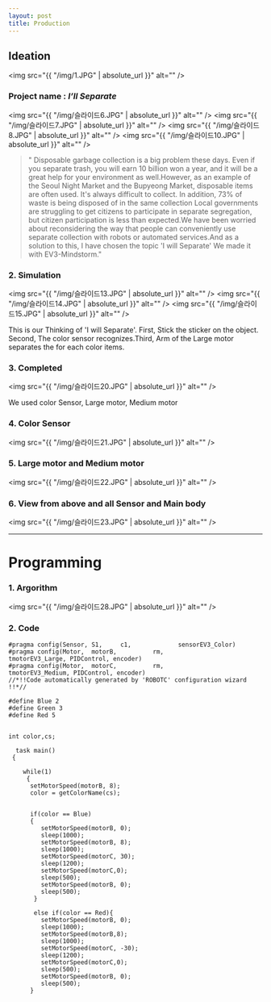 ```yaml
---
layout: post
title: Production
---
```



##  Ideation

  <img src="{{ "/img/1.JPG" | absolute_url }}" alt="" />
  
### Project name : *I’ll Separate*
   

   <img src="{{ "/img/슬라이드6.JPG" | absolute_url }}" alt="" />
   <img src="{{ "/img/슬라이드7.JPG" | absolute_url }}" alt="" />
   <img src="{{ "/img/슬라이드8.JPG" | absolute_url }}" alt="" />
   <img src="{{ "/img/슬라이드10.JPG" | absolute_url }}" alt="" />


>" Disposable garbage collection is a big problem these days. Even if you separate trash, you will earn 10 billion won a year, and it will be a great help for your environment as well.However, as an example of the Seoul Night Market and the Bupyeong Market, disposable items are often used. It's always difficult to collect. In addition, 73% of waste is being disposed of in the same collection 
Local governments are struggling to get citizens to participate in separate segregation, but citizen participation is less than expected.We have been worried about reconsidering the way that people can conveniently use separate collection with robots or automated services.And as a solution to this, I have chosen the topic 'I will Separate' We made it with EV3-Mindstorm."


### 2. Simulation

  <img src="{{ "/img/슬라이드13.JPG" | absolute_url }}" alt="" />
  <img src="{{ "/img/슬라이드14.JPG" | absolute_url }}" alt="" />
  <img src="{{ "/img/슬라이드15.JPG" | absolute_url }}" alt="" />

  This is our Thinking of 'I will Separate'. First, Stick the sticker on the object. Second, The color sensor recognizes.Third, Arm of     the Large motor separates the  for each color items.  


### 3. Completed

<img src="{{ "/img/슬라이드20.JPG" | absolute_url }}" alt="" />

We used color Sensor, Large motor, Medium motor


### 4. Color Sensor
<img src="{{ "/img/슬라이드21.JPG" | absolute_url }}" alt="" />

### 5. Large motor and Medium motor
<img src="{{ "/img/슬라이드22.JPG" | absolute_url }}" alt="" />

### 6. View from above and all Sensor and Main body
<img src="{{ "/img/슬라이드23.JPG" | absolute_url }}" alt="" />




---
# Programming



### 1. Argorithm

<img src="{{ "/img/슬라이드28.JPG" | absolute_url }}" alt="" />

### 2. Code



    #pragma config(Sensor, S1,     c1,             sensorEV3_Color)
    #pragma config(Motor,  motorB,          rm,            tmotorEV3_Large, PIDControl, encoder)
    #pragma config(Motor,  motorC,          rm,            tmotorEV3_Medium, PIDControl, encoder)
    //*!!Code automatically generated by 'ROBOTC' configuration wizard               !!*//

    #define Blue 2
    #define Green 3
    #define Red 5


    int color,cs;

      task main()
     {

        while(1)
         {
          setMotorSpeed(motorB, 8);
          color = getColorName(cs);


          if(color == Blue)
          {
             setMotorSpeed(motorB, 0);
             sleep(1000);
             setMotorSpeed(motorB, 8);
             sleep(1000);
             setMotorSpeed(motorC, 30);
             sleep(1200);
             setMotorSpeed(motorC,0);
             sleep(500);
             setMotorSpeed(motorB, 0);
             sleep(500);
           }

           else if(color == Red){
             setMotorSpeed(motorB, 0);
             sleep(1000);
             setMotorSpeed(motorB,8);
             sleep(1000);
             setMotorSpeed(motorC, -30);
             sleep(1200);
             setMotorSpeed(motorC,0);
             sleep(500);
             setMotorSpeed(motorB, 0);
             sleep(500);
          }









